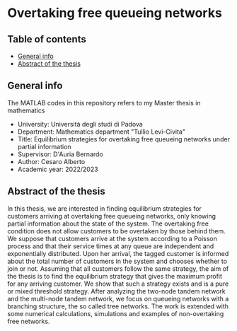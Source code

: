 # Overtaking free queueing networks

## Table of contents
* [General info](#general-info)
* [Abstract of the thesis](#abstract-of-the-thesis)

## General info
The MATLAB codes in this repository refers to my Master thesis in mathematics
* University: Università degli studi di Padova
* Department: Mathematics department "Tullio Levi-Civita"
* Title: Equilibrium strategies for overtaking free queueing networks under partial information
* Supervisor: D'Auria Bernardo
* Author: Cesaro Alberto
* Academic year: 2022/2023
	
## Abstract of the thesis
In this thesis, we are interested in finding equilibrium strategies for customers arriving at overtaking free queueing networks, only knowing partial information about the state of the system. The overtaking free condition does not allow customers to be overtaken by those behind them. We suppose that customers arrive at the system according to a Poisson process and that their service times at any queue are independent and exponentially distributed. Upon her arrival, the tagged customer is informed about the total number of customers in the system and chooses whether to join or not. Assuming that all customers follow the same strategy, the aim of the thesis is to find the equilibrium strategy that gives the maximum profit for any arriving customer. We show that such a strategy exists and is a pure or mixed threshold strategy. After analyzing the two-node tandem network and the multi-node tandem network, we focus on queueing networks with a branching structure, the so called tree networks. The work is extended with some numerical calculations, simulations and examples of non-overtaking free networks.

